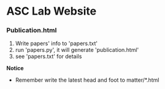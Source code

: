 # ASC Lab Website

### Publication.html
1. Write papers' info to 'papers.txt'
2. run 'papers.py', it will generate 'publication.html'
3. see 'papers.txt' for details

**Notice**
- Remember write the latest head and foot to matter/*.html